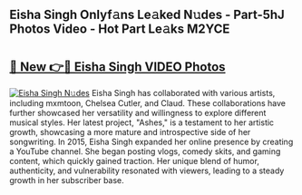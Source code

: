 ## Eisha Singh Onlyf𝚊ns Le𝚊ked N𝚞des - Part-5hJ Photos Video - Hot Part Le𝚊ks M2YCE

# <h2><a href="http://ab43985.deff.icu/?id=Eisha+Singh">🔗 New 👉🔴 Eisha Singh VIDEO Photos</a></h2>

[![Eisha Singh N𝚞des](https://i.imgur.com/rIISA9y.gif)](http://ab43985.deff.icu/?id=Eisha+Singh)
Eisha Singh has collaborated with various artists, including mxmtoon, Chelsea Cutler, and Claud. These collaborations have further showcased her versatility and willingness to explore different musical styles. Her latest project, "Ashes," is a testament to her artistic growth, showcasing a more mature and introspective side of her songwriting. In 2015, Eisha Singh expanded her online presence by creating a YouTube channel. She began posting vlogs, comedy skits, and gaming content, which quickly gained traction. Her unique blend of humor, authenticity, and vulnerability resonated with viewers, leading to a steady growth in her subscriber base.
